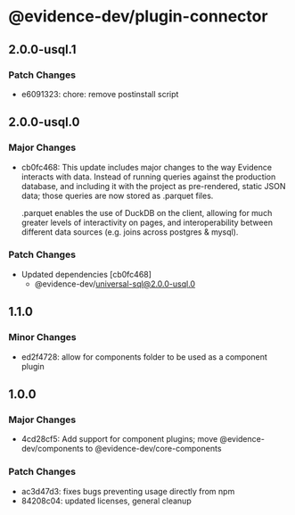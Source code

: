# @evidence-dev/plugin-connector

## 2.0.0-usql.1

### Patch Changes

- e6091323: chore: remove postinstall script

## 2.0.0-usql.0

### Major Changes

- cb0fc468: This update includes major changes to the way Evidence interacts with data.
  Instead of running queries against the production database, and including it
  with the project as pre-rendered, static JSON data; those queries are now stored as .parquet files.

  .parquet enables the use of DuckDB on the client, allowing for much greater levels of interactivity
  on pages, and interoperability between different data sources (e.g. joins across postgres & mysql).

### Patch Changes

- Updated dependencies [cb0fc468]
  - @evidence-dev/universal-sql@2.0.0-usql.0

## 1.1.0

### Minor Changes

- ed2f4728: allow for components folder to be used as a component plugin

## 1.0.0

### Major Changes

- 4cd28cf5: Add support for component plugins; move @evidence-dev/components to @evidence-dev/core-components

### Patch Changes

- ac3d47d3: fixes bugs preventing usage directly from npm
- 84208c04: updated licenses, general cleanup

